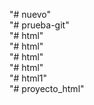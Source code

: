 "# nuevo"  
"# prueba-git"  
"# html"  
"# html"  
"# html"  
"# html"  
"# html1"  
"# proyecto_html"  
